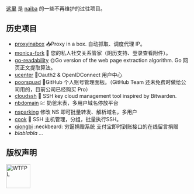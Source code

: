 [这里](https://github.com/naibahq) 是 [naiba](https://github.com/naiba) 的一些不再维护的过往项目。

## 历史项目

- [proxyinabox](https://github.com/naibahq/proxyinabox) 📥Proxy in a box. 自动抓取、调度代理 IP。
- [monica-fork](https://github.com/naibahq/monica-fork) 🧗 您的私人社交关系管家（阴历支持、登录查看附件）。
- [go-readability](https://github.com/naibahq/go-readability) 🌞Go version of the web page extraction algorithm. Go 网页正文提取算法。
- [ucenter](https://github.com/naibahq/ucenter) 🌚Oauth2 & OpenIDConnect 用户中心
- [poorsquad](https://github.com/naibahq/poorsquad) 🤙GitHub 个人账号管理面板。（GitHub Team 还未免费时做给公司用的，目前公司已经购买 Pro）
- [cloudssh](https://github.com/naibahq/cloudssh) 🔐 SSH key cloud management tool inspired by Bitwarden.
- [nbdomain](https://github.com/naibahq/nbdomain) 💹 奶爸米表，多用户域名停放平台
- [nsparking](https://github.com/naibahq/nsparking) 修改 NS 即可批量转发、解析域名，多用户
- [cook](https://github.com/naibahq/cook) 🍳 SSH 主机管理，分组，批量执行SSH。
- [qiongbi](https://github.com/naibahq/qiongbi) :neckbeard: 穷逼捐赠系统 支付宝即时到账接口的在线留言捐赠
- *blablabla ...*

## 版权声明

<a href="http://www.wtfpl.net/"><img
       src="https://upload.wikimedia.org/wikipedia/commons/thumb/0/0a/WTFPL_badge.svg/300px-WTFPL_badge.svg.png"
       height="66rem" alt="WTFPL" /></a>

